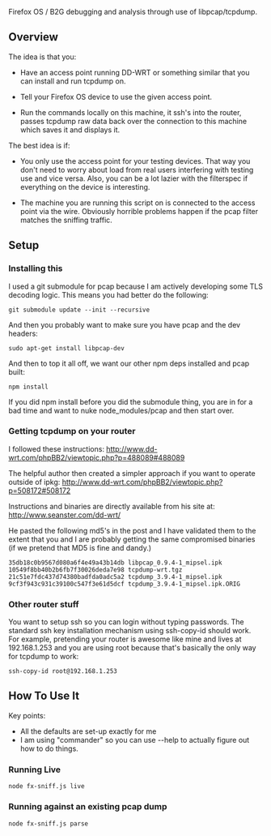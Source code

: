 Firefox OS / B2G debugging and analysis through use of libpcap/tcpdump.

## Overview ##

The idea is that you:

- Have an access point running DD-WRT or something similar that you can install
  and run tcpdump on.

- Tell your Firefox OS device to use the given access point.

- Run the commands locally on this machine, it ssh's into the router, passes
  tcpdump raw data back over the connection to this machine which saves it and
  displays it.

The best idea is if:

- You only use the access point for your testing devices.  That way you don't
  need to worry about load from real users interfering with testing use and
  vice versa.  Also, you can be a lot lazier with the filterspec if everything
  on the device is interesting.

- The machine you are running this script on is connected to the access point
  via the wire.  Obviously horrible problems happen if the pcap filter matches
  the sniffing traffic.

## Setup ##

### Installing this ###

I used a git submodule for pcap because I am actively developing some TLS
decoding logic.  This means you had better do the following:

```
git submodule update --init --recursive
```

And then you probably want to make sure you have pcap and the dev headers:

```
sudo apt-get install libpcap-dev
```

And then to top it all off, we want our other npm deps installed and pcap
built:

```
npm install
```

If you did npm install before you did the submodule thing, you are in for
a bad time and want to nuke node_modules/pcap and then start over.


### Getting tcpdump on your router ###

I followed these instructions:
http://www.dd-wrt.com/phpBB2/viewtopic.php?p=488089#488089

The helpful author then created a simpler approach if you want to operate
outside of ipkg:
http://www.dd-wrt.com/phpBB2/viewtopic.php?p=508172#508172

Instructions and binaries are directly available from his site at:
http://www.seanster.com/dd-wrt/

He pasted the following md5's in the post and I have validated them to the
extent that you and I are probably getting the same compromised binaries (if
we pretend that MD5 is fine and dandy.)
```
35db18c0b9567d080a6f4e49a43b14db libpcap_0.9.4-1_mipsel.ipk
10549f8bb40b2b6fb7f30026deda7e98 tcpdump-wrt.tgz
21c51e7fdc437d74380badfda0adc5a2 tcpdump_3.9.4-1_mipsel.ipk
9cf3f943c931c39100c547f3e61d5dcf tcpdump_3.9.4-1_mipsel.ipk.ORIG
```

### Other router stuff ###

You want to setup ssh so you can login without typing passwords.  The standard
ssh key installation mechanism using ssh-copy-id should work.  For example,
pretending your router is awesome like mine and lives at 192.168.1.253 and you
are using root because that's basically the only way for tcpdump to work:

```
ssh-copy-id root@192.168.1.253
```

## How To Use It ##

Key points:
- All the defaults are set-up exactly for me
- I am using "commander" so you can use --help to actually figure out how to do
  things.

### Running Live ###

```
node fx-sniff.js live
```

### Running against an existing pcap dump ###

```
node fx-sniff.js parse
```
